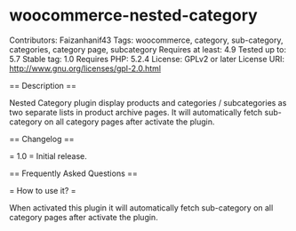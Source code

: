 # woocommerce-nested-category
Contributors: Faizanhanif43
Tags: woocommerce, category, sub-category, categories, category page, subcategory
Requires at least: 4.9
Tested up to: 5.7
Stable tag: 1.0
Requires PHP: 5.2.4
License: GPLv2 or later
License URI: http://www.gnu.org/licenses/gpl-2.0.html


== Description ==

Nested Category plugin display products and categories / subcategories as two separate lists in product archive pages. 
It will automatically fetch sub-category on all category pages after activate the plugin.

== Changelog ==

= 1.0 =
Initial release.

== Frequently Asked Questions ==

= How to use it? =

When activated this plugin it will automatically fetch sub-category on all category pages after activate the plugin.
